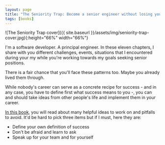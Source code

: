 ```yaml
---
layout: page
title: "The Seniority Trap: Become a senior engineer without losing your soul"
tags: [books]
---
```

![The Seniority Trap cover]({{ site.baseurl }}/assets/img/seniority-trap-cover.jpg){:height="66%" width="66%"}

I'm a software developer. A principal engineer. In these eleven chapters, I share with you different challenges, events, situations that I encountered during your my while you're working towards my goals seeking senior positions.

There is a fair chance that you'll face these patterns too. Maybe you already lived them through.

While nobody's career can serve as a concrete recipe for success - and in any case, you have to define first what success means to you -, you can and should take ideas from other people's life and implement them in your career.

[In this book](https://leanpub.com/thesenioritytrap/), you will read about many helpful ideas to work on and pitfalls to avoid. It'd be hard to pick three items but if I must, here they are:

- Define your own definition of success
- Don't be afraid and learn to ask
- Speak up for your team and for yourself